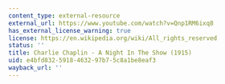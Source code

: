 ```yaml
---
content_type: external-resource
external_url: https://www.youtube.com/watch?v=Qnp1RM6ixq8
has_external_license_warning: true
license: https://en.wikipedia.org/wiki/All_rights_reserved
status: ''
title: Charlie Chaplin - A Night In The Show (1915)
uid: e4bfd832-5918-4632-97b7-5c8a1be8eaf3
wayback_url: ''
---
```

